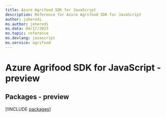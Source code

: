 ```yaml
---
title: Azure Agrifood SDK for JavaScript
description: Reference for Azure Agrifood SDK for JavaScript
author: joheredi
ms.author: joheredi
ms.data: 04/17/2023
ms.topic: reference
ms.devlang: javascript
ms.service: agrifood
---
```

# Azure Agrifood SDK for JavaScript - preview
## Packages - preview
[!INCLUDE [packages](agrifood-index.md)]